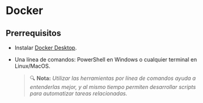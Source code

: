 # Docker
## Prerrequisitos

* Instalar [Docker Desktop](https://www.docker.com/products/docker-desktop/). 
* Una línea de comandos: PowerShell en Windows o cualquier terminal en Linux/MacOS.

  > 🔍 **Nota:** _Utilizar las herramientas por línea de comandos ayuda a entenderlas mejor, y al mismo tiempo permiten desarrollar scripts para automatizar tareas relacionadas._